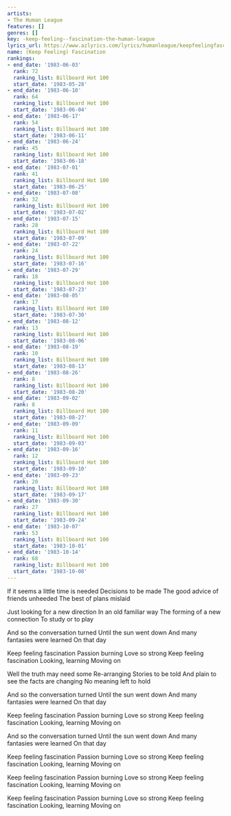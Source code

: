 ```yaml
---
artists:
- The Human League
features: []
genres: []
key: -keep-feeling--fascination-the-human-league
lyrics_url: https://www.azlyrics.com/lyrics/humanleague/keepfeelingfascinationextended.html
name: (Keep Feeling) Fascination
rankings:
- end_date: '1983-06-03'
  rank: 72
  ranking_list: Billboard Hot 100
  start_date: '1983-05-28'
- end_date: '1983-06-10'
  rank: 64
  ranking_list: Billboard Hot 100
  start_date: '1983-06-04'
- end_date: '1983-06-17'
  rank: 54
  ranking_list: Billboard Hot 100
  start_date: '1983-06-11'
- end_date: '1983-06-24'
  rank: 45
  ranking_list: Billboard Hot 100
  start_date: '1983-06-18'
- end_date: '1983-07-01'
  rank: 41
  ranking_list: Billboard Hot 100
  start_date: '1983-06-25'
- end_date: '1983-07-08'
  rank: 32
  ranking_list: Billboard Hot 100
  start_date: '1983-07-02'
- end_date: '1983-07-15'
  rank: 28
  ranking_list: Billboard Hot 100
  start_date: '1983-07-09'
- end_date: '1983-07-22'
  rank: 24
  ranking_list: Billboard Hot 100
  start_date: '1983-07-16'
- end_date: '1983-07-29'
  rank: 18
  ranking_list: Billboard Hot 100
  start_date: '1983-07-23'
- end_date: '1983-08-05'
  rank: 17
  ranking_list: Billboard Hot 100
  start_date: '1983-07-30'
- end_date: '1983-08-12'
  rank: 13
  ranking_list: Billboard Hot 100
  start_date: '1983-08-06'
- end_date: '1983-08-19'
  rank: 10
  ranking_list: Billboard Hot 100
  start_date: '1983-08-13'
- end_date: '1983-08-26'
  rank: 8
  ranking_list: Billboard Hot 100
  start_date: '1983-08-20'
- end_date: '1983-09-02'
  rank: 8
  ranking_list: Billboard Hot 100
  start_date: '1983-08-27'
- end_date: '1983-09-09'
  rank: 11
  ranking_list: Billboard Hot 100
  start_date: '1983-09-03'
- end_date: '1983-09-16'
  rank: 12
  ranking_list: Billboard Hot 100
  start_date: '1983-09-10'
- end_date: '1983-09-23'
  rank: 20
  ranking_list: Billboard Hot 100
  start_date: '1983-09-17'
- end_date: '1983-09-30'
  rank: 27
  ranking_list: Billboard Hot 100
  start_date: '1983-09-24'
- end_date: '1983-10-07'
  rank: 53
  ranking_list: Billboard Hot 100
  start_date: '1983-10-01'
- end_date: '1983-10-14'
  rank: 68
  ranking_list: Billboard Hot 100
  start_date: '1983-10-08'
---
```


If it seems a little time is needed
Decisions to be made
The good advice of friends unheeded
The best of plans mislaid

Just looking for a new direction
In an old familiar way
The forming of a new connection
To study or to play

And so the conversation turned
Until the sun went down
And many fantasies were learned
On that day

Keep feeling fascination
Passion burning
Love so strong
Keep feeling fascination
Looking, learning
Moving on

Well the truth may need some
Re-arranging
Stories to be told
And plain to see the facts are changing
No meaning left to hold

And so the conversation turned
Until the sun went down
And many fantasies were learned
On that day

Keep feeling fascination
Passion burning
Love so strong
Keep feeling fascination
Looking, learning
Moving on

And so the conversation turned
Until the sun went down
And many fantasies were learned
On that day

Keep feeling fascination
Passion burning
Love so strong
Keep feeling fascination
Looking, learning
Moving on

Keep feeling fascination
Passion burning
Love so strong
Keep feeling fascination
Looking, learning
Moving on

Keep feeling fascination
Passion burning
Love so strong
Keep feeling fascination
Looking, learning
Moving on


